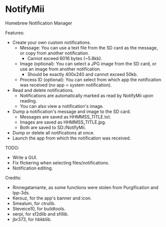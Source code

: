 # NotifyMii
Homebrew Notification Manager

Features:
- Create your own custom notifications.
  - Message: You can use a text file from the SD card as the message, or copy from another notification.
    - Cannot exceed 6016 bytes (~5.8kb).
  - Image (optional): You can select a JPG image from the SD card, or use an image from another notification.
    - Should be exactly 400x240 and cannot exceed 50kb.
  - Process ID (optional): You can select from which app the notification was received (no app = system notification).
- Read and delete notifications.
  - Notifications are automatically marked as read by NotifyMii upon reading.
  - You can also view a notification's image.
- Dump a notification's message and image to the SD card.
  - Messages are saved as HHMMSS_TITLE.txt.
  - Images are saved as HHMMSS_TITLE.jpg.
  - Both are saved to SD:/NotifyMii.
- Dump or delete all notifications at once.
- Launch the app from which the notification was received.

TODO:
- Write a GUI.
- Fix flickering when selecting files/notifications.
- Notification editing.

Credits:
- Rinnegatamante, as some functions were stolen from Purgification and lpp-3ds.
- Kerouz, for the app's banner and icon.
- Smealum, for ctrulib.
- Steveice10, for buildtools.
- xerpi, for sf2dlib and sfillib.
- jbr373, for hbkblib.